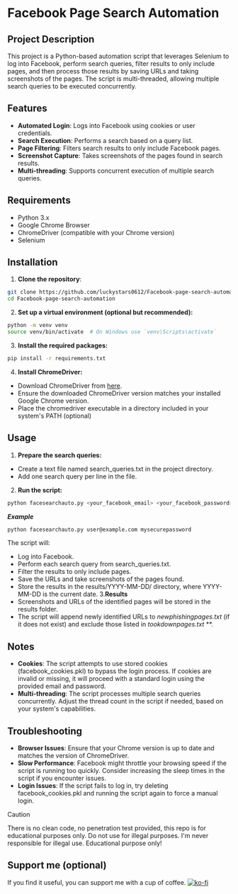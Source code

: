# Facebook Page Search Automation

## Project Description

This project is a Python-based automation script that leverages Selenium to log into Facebook, perform search queries, filter results to only include pages, and then process those results by saving URLs and taking screenshots of the pages. The script is multi-threaded, allowing multiple search queries to be executed concurrently.

## Features

- **Automated Login**: Logs into Facebook using cookies or user credentials.
- **Search Execution**: Performs a search based on a query list.
- **Page Filtering**: Filters search results to only include Facebook pages.
- **Screenshot Capture**: Takes screenshots of the pages found in search results.
- **Multi-threading**: Supports concurrent execution of multiple search queries.

## Requirements

- Python 3.x
- Google Chrome Browser
- ChromeDriver (compatible with your Chrome version)
- Selenium

## Installation

1. **Clone the repository**:

```bash
git clone https://github.com/luckystars0612/Facebook-page-search-automation.git
cd Facebook-page-search-automation
```
2. **Set up a virtual environment (optional but recommended):**
```bash
python -m venv venv
source venv/bin/activate  # On Windows use `venv\Scripts\activate`
```
3. **Install the required packages:**
```bash
pip install -r requirements.txt
```
4. **Install ChromeDriver:**
- Download ChromeDriver from [here](https://developer.chrome.com/docs/chromedriver/downloads).
- Ensure the downloaded ChromeDriver version matches your installed Google Chrome version.
- Place the chromedriver executable in a directory included in your system's PATH (optional)

## Usage
1. **Prepare the search queries:**
- Create a text file named search_queries.txt in the project directory.
- Add one search query per line in the file.
2. **Run the script:**
```bash
python facesearchauto.py <your_facebook_email> <your_facebook_password>
```
***Example***
```bash
python facesearchauto.py user@example.com mysecurepassword
```
The script will:

- Log into Facebook.
- Perform each search query from search_queries.txt.
- Filter the results to only include pages.
- Save the URLs and take screenshots of the pages found.
- Store the results in the results/YYYY-MM-DD/ directory, where YYYY-MM-DD is the current date.
3.**Results**
- Screenshots and URLs of the identified pages will be stored in the results folder.
- The script will append newly identified URLs to *newphishingpages.txt* (if it does not exist) and exclude those listed in *tookdownpages.txt* **.
## Notes
- **Cookies**: The script attempts to use stored cookies (facebook_cookies.pkl) to bypass the login process. If cookies are invalid or missing, it will proceed with a standard login using the provided email and password.
- **Multi-threading**: The script processes multiple search queries concurrently. Adjust the thread count in the script if needed, based on your system's capabilities.
## Troubleshooting
- **Browser Issues**: Ensure that your Chrome version is up to date and matches the version of ChromeDriver.
- **Slow Performance**: Facebook might throttle your browsing speed if the script is running too quickly. Consider increasing the sleep times in the script if you encounter issues.
- **Login Issues**: If the script fails to log in, try deleting facebook_cookies.pkl and running the script again to force a manual login.

> [!CAUTION]
> There is no clean code, no penetration test provided, this repo is for educational purposes only. Do not use for illegal purposes. I'm never responsible for illegal use. Educational purpose only!
## Support me (optional)
If you find it useful, you can support me with a cup of coffee.
[![ko-fi](https://ko-fi.com/img/githubbutton_sm.svg)](https://ko-fi.com/Y8Y2123O0D)